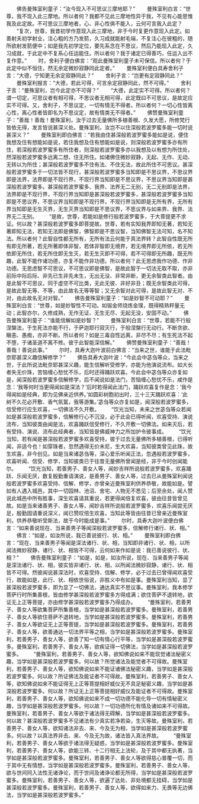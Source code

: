 <!-- { "loadSidebar": true } -->
　　佛告曼殊室利童子：“汝今现入不可思议三摩地耶？”
　　曼殊室利白言：“世尊，我不现入此三摩地。所以者何？我都不见此三摩地性异于我，不见有心能思惟我及此定故。不可思议三摩地者，心、非心性俱不能入，云何可言我入此定？
　　“复次，世尊，我昔初学作意现入此三摩地，非于今时复更作意现入此定。如善射夫初学射业，注心粗的方乃发箭，久习成就能射毛端，不复注心在彼粗的，随所欲射发箭便中；如是我先初学定位，要先系念在不思议，然后乃能现入此定，久习成就，于此定中不复系心任运能住。所以者何？我于诸定已得善巧，任运入出不复作意。”
　　时，舍利子便白佛言：“观此曼殊室利童子未可保信。所以者何？于此定中似不恒住，然无余定微妙寂静同此定者。”
　　曼殊室利便白具寿舍利子言：“大德，宁知更无余定寂静同此？”
　　舍利子言：“岂更有定寂静同此？”
　　曼殊室利报言：“大德，若此可得，可言余定寂静同此，然不可得。”
　　舍利子言：“曼殊室利，岂今此定亦不可得？”
　　“大德，此定实不可得。所以者何？谓一切定，可思议者有相可得，不思议者无相可得，此定既曰不可思议，是故定应实不可得。又，舍利子，不思议定，一切有情无不得者。所以者何？一切心性皆离心性，离心性者皆即名为不思议定，故有情类无不得者。”
　　佛赞曼殊室利童子：“善哉！善哉！曼殊室利，汝于过去无量佛所多植善根、久发大愿，所修梵行皆依无得，发言皆说甚深义处。曼殊室利，汝岂不以住深般若波罗蜜多能一切时说甚深义？”
　　曼殊室利即白佛言：“若我由住甚深般若波罗蜜多能如是说，便住我想及住有想能如是说，若住我想及住有想能如是说，则深般若波罗蜜多亦有所住，若深般若波罗蜜多有所住者，则深般若波罗蜜多亦以我想及以有想为所住处，然深般若波罗蜜多远离二想、住无所住。如诸佛住微妙寂静，无起、无作、无动、无转以为所住；甚深般若波罗蜜多不住有法、不住无法，故此所住不可思议。甚深般若波罗蜜多于一切法皆不现行，甚深般若波罗蜜多当知即是不思议界，不思议界即是法界，法界即是不现行界，不现行界当知即是不思议界，不思议界当知即是甚深般若波罗蜜多。甚深般若波罗蜜多、我界、法界无二无别，无二无别即是法界，法界即是不现行界，不现行界当知即是甚深般若波罗蜜多，甚深般若波罗蜜多当知即是不思议界，不思议界当知即是不现行界，不现行界当知即是无所有界，无所有界当知即是无生灭界，无生灭界当知即是不思议界，不思议界与如来界、我界、法界无二无别。
　　“是故，世尊，若能如是修行般若波罗蜜多，于大菩提更不求证。何以故？甚深般若波罗蜜多即菩提故。世尊，若有实知我界即知无著，若知无著即知无法，若知无法即是佛智，佛智即是不思议智，当知佛智无法可知，名不知法。所以者何？此智自性都无所有，无所有法云何能于真法界转？此智自性既无所有即无所著，若无所著即体非智，若体非智即无境界，若无境界即无所依，若无所依即无所住，若无所住即无生灭，若无生灭即不可得，若不可得即无所趣，既无所趣，此智不能作诸功德，亦复不能作非功德。所以者何？此无思虑我作功德、作非功德。无思虑智不可思议，不可思议即是佛智，是故此智于一切法无取不取，亦非前际中际后际、非先已生非先未生，无出无没、非常非断，更无余智类此智者。由是此智不可思议，同于虚空不可比类，无此无彼、非好非丑；既无余智类此可得，是故此智无等、不等，由此故名无等等智；又无余智对此可得，是故此智无对、不对，由此故名无对对智。”
　　佛告曼殊室利童子：“如是妙智不可动耶？”
　　曼殊室利白言：“世尊，如是妙智性不可动。如锻金师烧炼金璞，既得精熟秤量无动；此智亦尔，久修成熟，无作无证、无生无尽、无起无没，安固不动。”
　　佛告曼殊室利童子：“谁能信解如是妙智？”
　　曼殊室利白言：“世尊，若能不行般涅槃法，于生死法亦能不行，于萨迦耶行寂灭行，于般涅槃行无动行。不断贪欲、瞋恚、愚痴，亦非不断。所以者何？如是三毒自性远离，非尽不尽；有生死法不起不堕，于诸圣道不离不修。彼于此智能深信解。”
　　佛赞曼殊室利童子：“善哉！善哉！善说此事。”
　　尔时，具寿大迦叶波前白佛言：“当来之世，谁能于此法毗奈耶甚深义趣信解修学？”
　　佛告具寿大迦叶波：“今此会中苾刍等众，当来之世，于此所说法毗奈耶甚深义趣，能生信解听受修学，亦能为他演说流布。如大长者失无价珠，苦恼缠心愁忧不乐，后时还得踊跃欢喜。今此会中苾刍等众亦复如是，闻深般若波罗蜜多信解修学，后不闻说如是法门，苦恼缠心愁忧不乐，咸作是念：‘我等何时当更得闻如是深法？’后时若得闻此法门，踊跃欢喜复作是念：‘我今得闻如是经典，即为见佛亲近供养。’如圆彩树胞初出时，三十三天踊跃欢喜：‘此树不久花必开敷、香气氛氲，我等游集。’苾刍等众亦复如是，闻深般若波罗蜜多，信受修行应生欢喜，一切佛法不久开敷。
　　“饮光当知，未来之世苾刍等众若闻如是甚深般若波罗蜜多，信解修行心不沉没，必于此会已得听闻，欢喜受持、演说流布，当知彼类由闻是法，欢喜踊跃信受修行，不久开敷一切佛法。如来灭后，若有受持、演说、流布此经典者，当知皆是佛威神力之所加护令彼事成。
　　“饮光当知，若有闻是甚深般若波罗蜜多欢喜受持，彼于过去无量佛所多植善根，已得听闻，非适今也！如穿珠者，忽然遇得无价末尼，生大欢喜，当知彼类曾见此珠，故生欢喜，非今创见。如是当来诸苾刍等，深心爱乐听闻正法，忽遇般若波罗蜜多，欢喜听闻、信受、修学，当知彼类已于往昔无量佛所曾闻是经，非于今时创闻能尔。
　　“饮光当知，若善男子、善女人等，闻妙吉祥所说般若波罗蜜多，欢喜踊跃、乐闻无厌，数复殷勤重请演说，是善男子、善女人等，过去已从曼殊室利闻说般若波罗蜜多欢喜受持、信解、修学，亦曾亲近曼殊室利供养恭敬，故能如是。譬如有人遇入城邑，其中一切园林、池沼、舍宅、人物无不悉见；后至余处，闻人赞说此城邑中所有胜事，深生欢喜请其重说，若更得闻倍复欢喜，彼由往昔皆曾见故。如是当来诸善男子、善女人等，闻妙吉祥所说般若波罗蜜多，欢喜乐闻尝无厌足，殷勤固请重说深义，闻已赞叹倍生欢喜，当知此等皆由往昔已曾亲近曼殊室利，供养恭敬听受斯法，故于今时能成是事。”
　　尔时，具寿大迦叶波便白佛言：“如来善说现在、当来善男子等闻深般若波罗蜜多，信解修行诸行、状、相。”
　　佛言：“如是，如汝所说，我已善说彼行、状、相。”
　　曼殊室利即白佛言：“现在、当来善男子等闻是深法诸行、状、相，当知即非诸行、状、相，以所闻法微妙寂静，诸行、状、相皆不可得，云何如来作如是说：我已善说彼行、状、相？”
　　佛告曼殊室利童子：“如是，如是，如汝所说，现在、当来善男子等闻是深法诸行、状、相，彼实皆非诸行、状、相，以所闻法微妙寂静，诸行、状、相皆不可得。然彼闻说甚深法时，欢喜受持、信解、修学，必于过去已曾得闻欢喜受行，故能如是，此行、状、相依世俗说，非胜义中有如是事。曼殊室利当知，显了甚深般若波罗蜜多，即为显了一切佛法，通达真实不思议事。曼殊室利，我本修学菩萨行时所集善根，皆由修学甚深般若波罗蜜多方得成满；欲住菩萨不退转地，欲证无上正等菩提，亦由修学甚深般若波罗蜜多乃得成办。
　　“曼殊室利，若善男子、善女人等欲集菩萨所集善根，当学如是甚深般若波罗蜜多。曼殊室利，若善男子、善女人等欲住菩萨不退转地，当学如是甚深般若波罗蜜多。曼殊室利，若善男子、善女人等欲证无上正等菩提，当学如是甚深般若波罗蜜多。曼殊室利，若善男子、善女人等，欲善通达一切法界平等之相，当学如是甚深般若波罗蜜多。曼殊室利，若善男子、善女人等，欲善了知一切有情心行平等，当学如是甚深般若波罗蜜多。曼殊室利，若善男子、善女人等，欲疾证得一切佛法，当学如是甚深般若波罗蜜多。
　　“曼殊室利，若善男子、善女人等，欲知佛说如来不能现觉诸法秘密义趣，当学如是甚深般若波罗蜜多。何以故？所觉诸法及能觉者不可得故。曼殊室利，若善男子、善女人等，欲知佛说如来不能证诸佛法秘密义趣，当学如是甚深般若波罗蜜多。何以故？所证佛法及能证者不可得故。曼殊室利，若善男子、善女人等，欲知佛说如来不能证得无上正等菩提相好威仪无不具足秘密义趣，当学如是甚深般若波罗蜜多。何以故？所证无上正等菩提相好威仪及能证者不可得故。曼殊室利，若善男子、善女人等，欲知佛说如来不成一切功德不能化导一切有情秘密义趣，当学如是甚深般若波罗蜜多。何以故？一切功德所化有情及诸如来不可得故。曼殊室利，若善男子、善女人等欲于诸法得无碍解，当学如是甚深般若波罗蜜多。何以故？甚深般若波罗蜜多不见诸法有少真实若净若染，生灭等故。曼殊室利，若善男子、善女人等，欲知诸法非去、来、今及无为相，当学如是甚深般若波罗蜜多。何以故？以真法界非去、来、今及无为故，诸法皆入真法界故。
　　“曼殊室利，若善男子、善女人等欲于诸法得无疑惑，当学如是甚深般若波罗蜜多。曼殊室利，若善男子、善女人等，欲能三转、十二行相无上法轮，及于其中都无执著，当学如是甚深般若波罗蜜多。曼殊室利，若善男子、善女人等欲得慈心普覆一切，而于其中无有情想，当学如是甚深般若波罗蜜多。曼殊室利，若善男子、善女人等，欲与世间同入法性无诸诤论，而于世间及诸诤论都无所得，当学如是甚深般若波罗蜜多。曼殊室利，若善男子、善女人等，欲遍了达处、非处境都无挂碍，当学如是甚深般若波罗蜜多。曼殊室利，若善男子、善女人等，欲得如来力、无畏等无边佛法，当学如是甚深般若波罗蜜多。”
